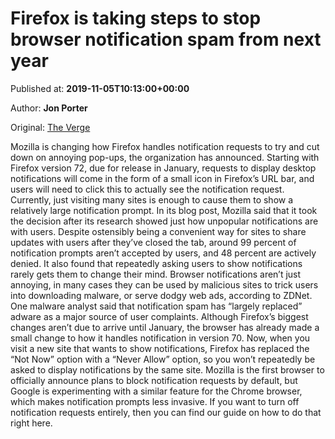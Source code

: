 
# Firefox is taking steps to stop browser notification spam from next year

Published at: **2019-11-05T10:13:00+00:00**

Author: **Jon Porter**

Original: [The Verge](https://www.theverge.com/2019/11/5/20949348/firefox-notification-spam-browser-72-january-2020-update)

Mozilla is changing how Firefox handles notification requests to try and cut down on annoying pop-ups, the organization has announced. Starting with Firefox version 72, due for release in January, requests to display desktop notifications will come in the form of a small icon in Firefox’s URL bar, and users will need to click this to actually see the notification request. Currently, just visiting many sites is enough to cause them to show a relatively large notification prompt.
In its blog post, Mozilla said that it took the decision after its research showed just how unpopular notifications are with users. Despite ostensibly being a convenient way for sites to share updates with users after they’ve closed the tab, around 99 percent of notification prompts aren’t accepted by users, and 48 percent are actively denied. It also found that repeatedly asking users to show notifications rarely gets them to change their mind.
Browser notifications aren’t just annoying, in many cases they can be used by malicious sites to trick users into downloading malware, or serve dodgy web ads, according to ZDNet. One malware analyst said that notification spam has “largely replaced” adware as a major source of user complaints.
Although Firefox’s biggest changes aren’t due to arrive until January, the browser has already made a small change to how it handles notification in version 70. Now, when you visit a new site that wants to show notifications, Firefox has replaced the “Not Now” option with a “Never Allow” option, so you won’t repeatedly be asked to display notifications by the same site.
Mozilla is the first browser to officially announce plans to block notification requests by default, but Google is experimenting with a similar feature for the Chrome browser, which makes notification prompts less invasive. If you want to turn off notification requests entirely, then you can find our guide on how to do that right here.
